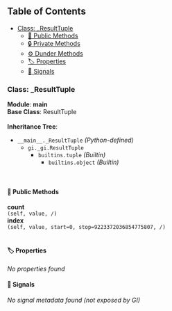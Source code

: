 ## Table of Contents
- [Class: _ResultTuple](#class-_resulttuple)
  - [🔹 Public Methods](#-public-methods)
  - [🔒 Private Methods](#-private-methods)
  - [⚙️ Dunder Methods](#️-dunder-methods)
  - [🏷️ Properties](#-properties)
  - [📣 Signals](#-signals)

### Class: _ResultTuple
**Module**: __main__  
**Base Class**: ResultTuple<br><br>
**Inheritance Tree**:
- `__main__._ResultTuple` *(Python-defined)*
  - `gi._gi.ResultTuple`
    - `builtins.tuple` *(Builtin)*
      - `builtins.object` *(Builtin)*
<br>


<a name="public-methods"></a>
#### 🔹 Public Methods


**count**  
`(self, value, /)`<br>
**index**  
`(self, value, start=0, stop=9223372036854775807, /)`<br>
<br>


<a name="properties"></a>
#### 🏷️ Properties


_No properties found_
<br>


<a name="signals"></a>
#### 📣 Signals


_No signal metadata found (not exposed by GI)_
<br>